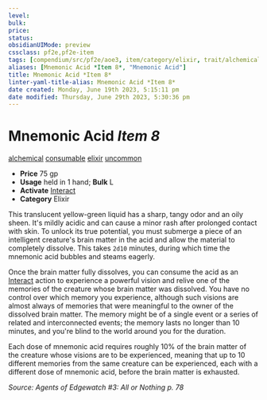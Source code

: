 ```yaml
---
level:
bulk:
price:
status:
obsidianUIMode: preview
cssclass: pf2e,pf2e-item
tags: [compendium/src/pf2e/aoe3, item/category/elixir, trait/alchemical, trait/consumable, trait/elixir, trait/uncommon]
aliases: [Mnemonic Acid *Item 8*, "Mnemonic Acid"]
title: Mnemonic Acid *Item 8*
linter-yaml-title-alias: Mnemonic Acid *Item 8*
date created: Monday, June 19th 2023, 5:15:11 pm
date modified: Thursday, June 29th 2023, 5:30:36 pm
---
```


# Mnemonic Acid *Item 8*

[alchemical](rules/traits/alchemical.md) [consumable](rules/traits/consumable.md) [elixir](rules/traits/elixir.md) [uncommon](rules/traits/uncommon.md)  

- **Price** 75 gp
- **Usage** held in 1 hand; **Bulk** L
- **Activate** [Interact](rules/actions/interact.md)
- **Category** Elixir

This translucent yellow-green liquid has a sharp, tangy odor and an oily sheen. It's mildly acidic and can cause a minor rash after prolonged contact with skin. To unlock its true potential, you must submerge a piece of an intelligent creature's brain matter in the acid and allow the material to completely dissolve. This takes `2d10` minutes, during which time the mnemonic acid bubbles and steams eagerly.

Once the brain matter fully dissolves, you can consume the acid as an [Interact](rules/actions/interact.md) action to experience a powerful vision and relive one of the memories of the creature whose brain matter was dissolved. You have no control over which memory you experience, although such visions are almost always of memories that were meaningful to the owner of the dissolved brain matter. The memory might be of a single event or a series of related and interconnected events; the memory lasts no longer than 10 minutes, and you're blind to the world around you for the duration.

Each dose of mnemonic acid requires roughly 10% of the brain matter of the creature whose visions are to be experienced, meaning that up to 10 different memories from the same creature can be experienced, each with a different dose of mnemonic acid, before the brain matter is exhausted.

*Source: Agents of Edgewatch #3: All or Nothing p. 78*
